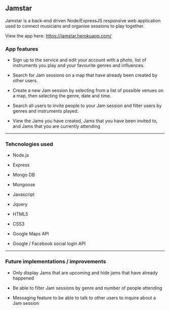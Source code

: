 ## Jamstar

Jamstar is a back-end driven Node/ExpressJS responsive web application used to connect musicians and organise sessions to play together.

View the app here: https://jamstar.herokuapp.com/


### App features

 - Sign up to the service and edit your account with a photo, list of instruments you play and your favourite genres and influences.
 
 - Search for Jam sessions on a map that have already been created by other users.
 
 - Create a new Jam session by selecting from a list of possible venues on a map, then selecting the genre, date and time.
 
 - Search all users to invite people to your Jam session and filter users by genres and instruments played.
 
 - View the Jams you have created, Jams that you have been invited to, and Jams that you are currently attending
 
 ---

### Tehcnologies used

  - Node.js
  
  - Express
  
  - Mongo DB
  
  - Mongoose

  - Javascript 
  
  - Jquery
  
  - HTML5
  
  - CSS3
  
  - Google Maps API
  
  - Google / Facebook social login API
  
  ---
  
### Future implementations / improvements

  - Only display Jams that are upcoming and hide jams that have already happened
  
  - Be able to filter Jam sessions by genre and number of people attending
  
  - Messaging feature to be able to talk to other users to inquire about a Jam session
 
